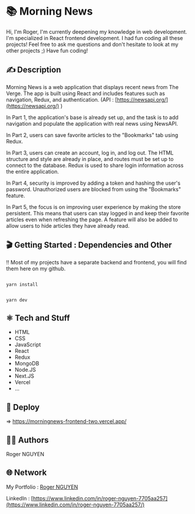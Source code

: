 # 📚 Morning News

Hi,
I'm Roger, I'm currently deepening my knowledge in web development. I'm specialized in React frontend development.
I had fun coding all these projects!
Feel free to ask me questions and don't hesitate to look at my other projects ;)
Have fun coding!

## ✍️ Description

Morning News is a web application that displays recent news from The Verge. The app is built using React and includes features such as navigation, Redux, and authentication. (API : [https://newsapi.org/](https://newsapi.org/) )

In Part 1, the application's base is already set up, and the task is to add navigation and populate the application with real news using NewsAPI.

In Part 2, users can save favorite articles to the "Bookmarks" tab using Redux.

In Part 3, users can create an account, log in, and log out. The HTML structure and style are already in place, and routes must be set up to connect to the database. Redux is used to share login information across the entire application.

In Part 4, security is improved by adding a token and hashing the user's password. Unauthorized users are blocked from using the "Bookmarks" feature.

In Part 5, the focus is on improving user experience by making the store persistent. This means that users can stay logged in and keep their favorite articles even when refreshing the page. A feature will also be added to allow users to hide articles they have already read.

## 🎬 Getting Started : Dependencies and Other

!! Most of my projects have a separate backend and frontend, you will find them here on my github.

```

yarn install

```

```

yarn dev

```

## ⚛️ Tech and Stuff

- HTML
- CSS
- JavaScript
- React
- Redux
- MongoDB
- Node.JS
- Next.JS
- Vercel
- …

## 🚀 Deploy

⇒ https://morningnews-frontend-two.vercel.app/

## 🧑‍💻 Authors

Roger NGUYEN

## 🌐 Network

My Portfolio : [Roger NGUYEN](https://portfolio-roger.vercel.app/)

LinkedIn : [https://www.linkedin.com/in/roger-nguyen-7705aa257](https://www.linkedin.com/in/roger-nguyen-7705aa257/)
